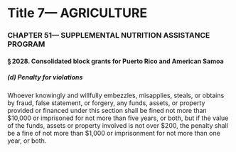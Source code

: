 
# Title 7— AGRICULTURE
### CHAPTER 51— SUPPLEMENTAL NUTRITION ASSISTANCE PROGRAM
#### § 2028. Consolidated block grants for Puerto Rico and American Samoa
##### (d) Penalty for violations

Whoever knowingly and willfully embezzles, misapplies, steals, or obtains by fraud, false statement, or forgery, any funds, assets, or property provided or financed under this section shall be fined not more than $10,000 or imprisoned for not more than five years, or both, but if the value of the funds, assets or property involved is not over $200, the penalty shall be a fine of not more than $1,000 or imprisonment for not more than one year, or both.
